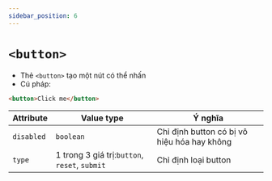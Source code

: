 ```yaml
---
sidebar_position: 6
---
```


# `<button>`

- Thẻ `<button>` tạo một nút có thể nhấn
- Cú pháp:

```html
<button>Click me</button>
```

| Attribute  | Value type                                    | Ý nghĩa                                     |
| ---------- | --------------------------------------------- | ------------------------------------------- |
| `disabled` | `boolean`                                     | Chỉ định button có bị vô hiệu hóa hay không |
| `type`     | 1 trong 3 giá trị:`button`, `reset`, `submit` | Chỉ định loại button                        |
